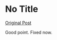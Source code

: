# No Title

[Original Post](https://discourse.onlinedegree.iitm.ac.in/t/165433/6)

<p>Good point. Fixed now.</p>